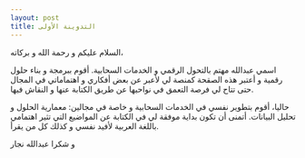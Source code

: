 ```yaml
---
layout: post
title: التدوينة الأولى
---
```


السلام عليكم و رحمة الله و بركاته،


اسمي عبدالله مهتم بالتحول الرقمي و الخدمات السحابية.  أقوم ببرمجة و بناء حلول رقمية و أعتبر هذه الصقحة كمنصة لي لأعبر 
عن بعض أفكاري و اهتماماتي في المجال حتى تتاح لي فرصة التعمق في نواحيها عن طريق الكتابة عنها و النقاش فيها. 

حاليا، أقوم بتطوير نفسي في الخدمات السحابية و خاصة في مجالين:  معمارية الحلول و تحليل البيانات. أتمنى أن تكون
بداية موفقة لي في الكتابة عن المواضيع التي تثير اهتمامي باللغة العربية لأفيد نفسي و كذلك كل من يقرأ.

و شكرا
عبدالله نجار
